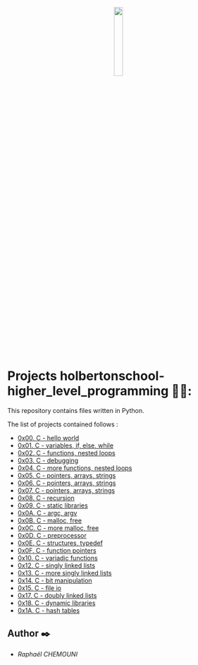 <p align="center">
    <img width="20%" height="20%" src="https://blog.holbertonschool.com/wp-content/uploads/2020/04/unnamed-2.png"
</p>

# Projects holbertonschool-higher_level_programming 👨‍🎓:

This repository contains files written in Python.  

The list of projects contained follows :

* [0x00. C - hello world](./0x00-hello_world)
* [0x01. C - variables, if, else, while](./0x01-variables_if_else_while)
* [0x02. C - functions, nested loops](./0x02-functions_nested_loops)
* [0x03. C - debugging](./0x03-debugging)
* [0x04. C - more functions, nested loops](./0x04-more_functions_nested_loops)
* [0x05. C - pointers, arrays, strings](./0x05-pointers_arrays_strings)
* [0x06. C - pointers, arrays, strings](./0x06-pointers_arrays_strings)
* [0x07. C - pointers, arrays, strings](./0x07-pointers_arrays_strings)
* [0x08. C - recursion](./0x08-recursion)
* [0x09. C - static libraries](./0x09-static_libraries)
* [0x0A. C - argc, argv](./0x0A-argc_argv)
* [0x0B. C - malloc, free](./0x0B-malloc_free)
* [0x0C. C - more malloc, free](./0x0C-more_malloc_free)
* [0x0D. C - preprocessor](./0x0D-preprocessor)
* [0x0E. C - structures, typedef](./0x0E-structures_typedef)
* [0x0F. C - function pointers](./0x0F-function_pointers)
* [0x10. C - variadic functions](./0x10-variadic_functions)
* [0x12. C - singly linked lists](./0x12-singly_linked_lists)
* [0x13. C - more singly linked lists](./0x13-more_singly_linked_lists)
* [0x14. C - bit manipulation](./0x14-bit_manipulation)
* [0x15. C - file io](./0x15-file_io)
* [0x17. C - doubly linked lists](./0x17-doubly_linked_lists)
* [0x18. C - dynamic libraries](./0x18-dynamic_libraries)
* [0x1A. C - hash tables](./0x1A-hash_tables)
## Author :black_nib:

* _Raphaël CHEMOUNI_
